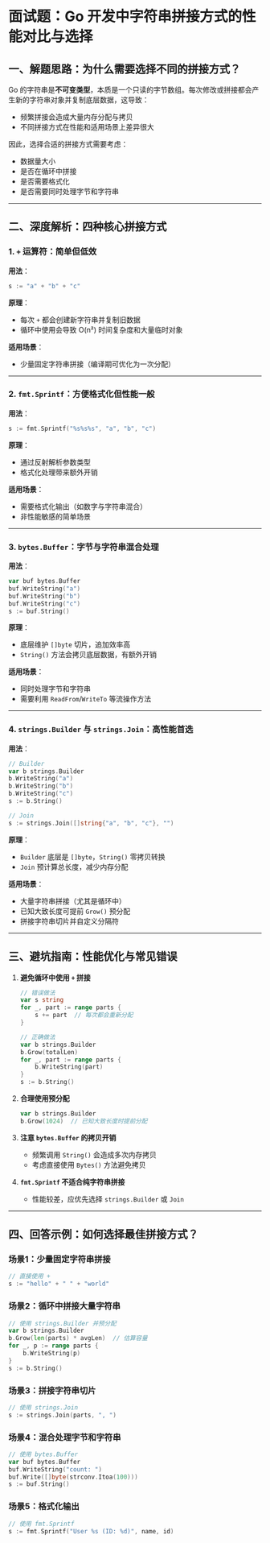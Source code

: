 # 面试题：Go 开发中字符串拼接方式的性能对比与选择
## 一、解题思路：为什么需要选择不同的拼接方式？

Go 的字符串是**不可变类型**，本质是一个只读的字节数组。每次修改或拼接都会产生新的字符串对象并复制底层数据，这导致：

- 频繁拼接会造成大量内存分配与拷贝
- 不同拼接方式在性能和适用场景上差异很大

因此，选择合适的拼接方式需要考虑：
- 数据量大小
- 是否在循环中拼接
- 是否需要格式化
- 是否需要同时处理字节和字符串

---

## 二、深度解析：四种核心拼接方式

### 1. `+` 运算符：简单但低效
**用法**：
```go
s := "a" + "b" + "c"
```
**原理**：
- 每次 `+` 都会创建新字符串并复制旧数据
- 循环中使用会导致 O(n²) 时间复杂度和大量临时对象

**适用场景**：
- 少量固定字符串拼接（编译期可优化为一次分配）

---

### 2. `fmt.Sprintf`：方便格式化但性能一般
**用法**：
```go
s := fmt.Sprintf("%s%s%s", "a", "b", "c")
```
**原理**：
- 通过反射解析参数类型
- 格式化处理带来额外开销

**适用场景**：
- 需要格式化输出（如数字与字符串混合）
- 非性能敏感的简单场景

---

### 3. `bytes.Buffer`：字节与字符串混合处理
**用法**：
```go
var buf bytes.Buffer
buf.WriteString("a")
buf.WriteString("b")
buf.WriteString("c")
s := buf.String()
```
**原理**：
- 底层维护 `[]byte` 切片，追加效率高
- `String()` 方法会拷贝底层数据，有额外开销

**适用场景**：
- 同时处理字节和字符串
- 需要利用 `ReadFrom`/`WriteTo` 等流操作方法

---

### 4. `strings.Builder` 与 `strings.Join`：高性能首选
**用法**：
```go
// Builder
var b strings.Builder
b.WriteString("a")
b.WriteString("b")
b.WriteString("c")
s := b.String()

// Join
s := strings.Join([]string{"a", "b", "c"}, "")
```
**原理**：
- `Builder` 底层是 `[]byte`，`String()` 零拷贝转换
- `Join` 预计算总长度，减少内存分配

**适用场景**：
- 大量字符串拼接（尤其是循环中）
- 已知大致长度可提前 `Grow()` 预分配
- 拼接字符串切片并自定义分隔符

---

## 三、避坑指南：性能优化与常见错误

1. **避免循环中使用 `+` 拼接**
   ```go
   // 错误做法
   var s string
   for _, part := range parts {
       s += part  // 每次都会重新分配
   }
   
   // 正确做法
   var b strings.Builder
   b.Grow(totalLen)
   for _, part := range parts {
       b.WriteString(part)
   }
   s := b.String()
   ```

2. **合理使用预分配**
   ```go
   var b strings.Builder
   b.Grow(1024)  // 已知大致长度时提前分配
   ```

3. **注意 `bytes.Buffer` 的拷贝开销**
   - 频繁调用 `String()` 会造成多次内存拷贝
   - 考虑直接使用 `Bytes()` 方法避免拷贝

4. **`fmt.Sprintf` 不适合纯字符串拼接**
   - 性能较差，应优先选择 `strings.Builder` 或 `Join`

---

## 四、回答示例：如何选择最佳拼接方式？

### 场景1：少量固定字符串拼接
```go
// 直接使用 +
s := "hello" + " " + "world"
```

### 场景2：循环中拼接大量字符串
```go
// 使用 strings.Builder 并预分配
var b strings.Builder
b.Grow(len(parts) * avgLen)  // 估算容量
for _, p := range parts {
    b.WriteString(p)
}
s := b.String()
```

### 场景3：拼接字符串切片
```go
// 使用 strings.Join
s := strings.Join(parts, ", ")
```

### 场景4：混合处理字节和字符串
```go
// 使用 bytes.Buffer
var buf bytes.Buffer
buf.WriteString("count: ")
buf.Write([]byte(strconv.Itoa(100)))
s := buf.String()
```

### 场景5：格式化输出
```go
// 使用 fmt.Sprintf
s := fmt.Sprintf("User %s (ID: %d)", name, id)
```
